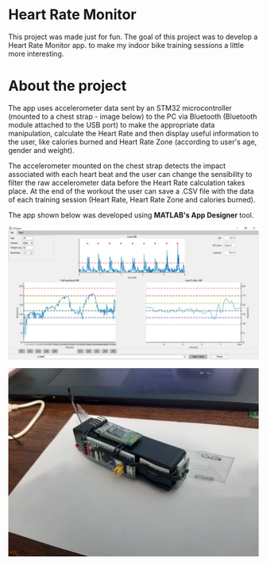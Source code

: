 # Heart Rate Monitor

This project was made just for fun. The goal of this project was to develop a Heart Rate Monitor app. to make my indoor bike training sessions a little more interesting. 

# About the project

The app uses accelerometer data sent by an STM32 microcontroller (mounted to a chest strap - image below) to the PC via Bluetooth (Bluetooth module attached to the USB port) to make the appropriate data manipulation, calculate the Heart Rate and then display useful information to the user, like calories burned and Heart Rate Zone (according to user's age, gender and weight). 

The accelerometer mounted on the chest strap detects the impact associated with each heart beat and the user can change the sensibility to filter the raw accelerometer data before the Heart Rate calculation takes place. At the end of the workout the user can save a .CSV file with the data of each training session (Heart Rate, Heart Rate Zone and calories burned). 

The app shown below was developed using **MATLAB's App Designer** tool.


![Preview-Screens](https://github.com/patrickmetzner/HeartRateMonitor/blob/master/app.jpeg)

![Preview-Screens](https://github.com/patrickmetzner/HeartRateMonitor/blob/master/ChestStrap.jpeg)
 